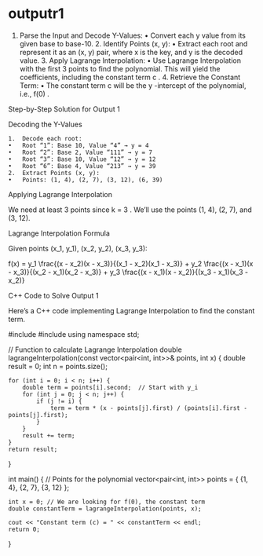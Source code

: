 # outputr1
1.	Parse the Input and Decode Y-Values:
	•	Convert each y value from its given base to base-10.
	2.	Identify Points (x, y):
	•	Extract each root and represent it as an (x, y) pair, where x is the key, and y is the decoded value.
	3.	Apply Lagrange Interpolation:
	•	Use Lagrange Interpolation with the first 3 points to find the polynomial. This will yield the coefficients, including the constant term  c .
	4.	Retrieve the Constant Term:
	•	The constant term  c  will be the  y -intercept of the polynomial, i.e.,  f(0) .

Step-by-Step Solution for Output 1

Decoding the Y-Values

	1.	Decode each root:
	•	Root “1”: Base 10, Value “4” → y = 4
	•	Root “2”: Base 2, Value “111” → y = 7
	•	Root “3”: Base 10, Value “12” → y = 12
	•	Root “6”: Base 4, Value “213” → y = 39
	2.	Extract Points (x, y):
	•	Points: (1, 4), (2, 7), (3, 12), (6, 39)

Applying Lagrange Interpolation

We need at least 3 points since  k = 3 . We’ll use the points (1, 4), (2, 7), and (3, 12).

Lagrange Interpolation Formula

Given points (x_1, y_1), (x_2, y_2), (x_3, y_3):

f(x) = y_1 \frac{(x - x_2)(x - x_3)}{(x_1 - x_2)(x_1 - x_3)} + y_2 \frac{(x - x_1)(x - x_3)}{(x_2 - x_1)(x_2 - x_3)} + y_3 \frac{(x - x_1)(x - x_2)}{(x_3 - x_1)(x_3 - x_2)}


C++ Code to Solve Output 1

Here’s a C++ code implementing Lagrange Interpolation to find the constant term.

#include <iostream>
#include <vector>
using namespace std;

// Function to calculate Lagrange Interpolation
double lagrangeInterpolation(const vector<pair<int, int>>& points, int x) {
    double result = 0;
    int n = points.size();

    for (int i = 0; i < n; i++) {
        double term = points[i].second;  // Start with y_i
        for (int j = 0; j < n; j++) {
            if (j != i) {
                term = term * (x - points[j].first) / (points[i].first - points[j].first);
            }
        }
        result += term;
    }
    return result;
}

int main() {
    // Points for the polynomial
    vector<pair<int, int>> points = {
        {1, 4},
        {2, 7},
        {3, 12}
    };

    int x = 0; // We are looking for f(0), the constant term
    double constantTerm = lagrangeInterpolation(points, x);

    cout << "Constant term (c) = " << constantTerm << endl;
    return 0;
}
